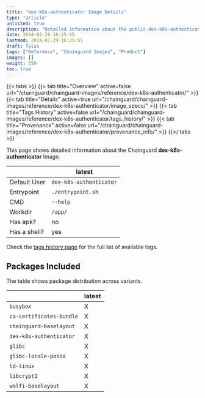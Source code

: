 ```yaml
---
title: "dex-k8s-authenticator Image Details"
type: "article"
unlisted: true
description: "Detailed information about the public dex-k8s-authenticator Chainguard Image."
date: 2024-02-29 16:25:55
lastmod: 2024-02-29 16:25:55
draft: false
tags: ["Reference", "Chainguard Images", "Product"]
images: []
weight: 550
toc: true
---
```


{{< tabs >}}
{{< tab title="Overview" active=false url="/chainguard/chainguard-images/reference/dex-k8s-authenticator/" >}}
{{< tab title="Details" active=true url="/chainguard/chainguard-images/reference/dex-k8s-authenticator/image_specs/" >}}
{{< tab title="Tags History" active=false url="/chainguard/chainguard-images/reference/dex-k8s-authenticator/tags_history/" >}}
{{< tab title="Provenance" active=false url="/chainguard/chainguard-images/reference/dex-k8s-authenticator/provenance_info/" >}}
{{</ tabs >}}

This page shows detailed information about the Chainguard **dex-k8s-authenticator** Image.

|              | latest                  |
|--------------|-------------------------|
| Default User | `dex-k8s-authenticator` |
| Entrypoint   | `./entrypoint.sh`       |
| CMD          | `--help`                |
| Workdir      | `/app/`                 |
| Has apk?     | no                      |
| Has a shell? | yes                     |

Check the [tags history page](/chainguard/chainguard-images/reference/dex-k8s-authenticator/tags_history/) for the full list of available tags.

## Packages Included
The table shows package distribution across variants.

|                          | latest |
|--------------------------|--------|
| `busybox`                | X      |
| `ca-certificates-bundle` | X      |
| `chainguard-baselayout`  | X      |
| `dex-k8s-authenticator`  | X      |
| `glibc`                  | X      |
| `glibc-locale-posix`     | X      |
| `ld-linux`               | X      |
| `libcrypt1`              | X      |
| `wolfi-baselayout`       | X      |

